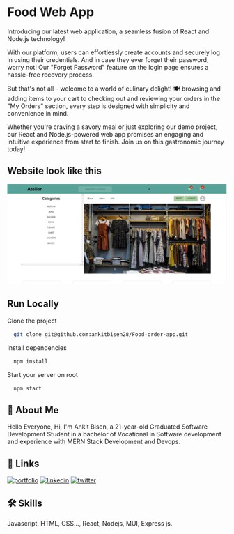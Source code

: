 
# Food Web App 

Introducing our latest web application, a seamless fusion of React and Node.js technology! 

With our platform, users can effortlessly create accounts and securely log in using their credentials. And in case they ever forget their password, worry not! Our "Forget Password" feature on the login page ensures a hassle-free recovery process.

But that's not all – welcome to a world of culinary delight! 🍽️ browsing and adding items to your cart to checking out and reviewing your orders in the "My Orders" section, every step is designed with simplicity and convenience in mind.

Whether you're craving a savory meal or just exploring our demo project, our React and Node.js-powered web app promises an engaging and intuitive experience from start to finish. Join us on this gastronomic journey today!



## Website look like this

![App Screenshot](image.png)


## Run Locally 

Clone the project

```bash
  git clone git@github.com:ankitbisen28/Food-order-app.git
```

Install dependencies

```bash
  npm install
```

Start your server on root

```bash
  npm start
```
## 🚀 About Me
Hello Everyone, 
 Hi, I'm Ankit Bisen, a 21-year-old Graduated Software Development Student in a bachelor of Vocational in Software development and experience with MERN Stack Development and Devops. 


## 🔗 Links
[![portfolio](https://img.shields.io/badge/my_portfolio-000?style=for-the-badge&logo=ko-fi&logoColor=white)](https://ankitbisen.live/)
[![linkedin](https://img.shields.io/badge/linkedin-0A66C2?style=for-the-badge&logo=linkedin&logoColor=white)](https://www.linkedin.com/in/ankitbisen28)
[![twitter](https://img.shields.io/badge/twitter-1DA1F2?style=for-the-badge&logo=twitter&logoColor=white)](https://twitter.com/ankitbisen28)


## 🛠 Skills
Javascript, HTML, CSS..., React, Nodejs, MUI, Express js. 

